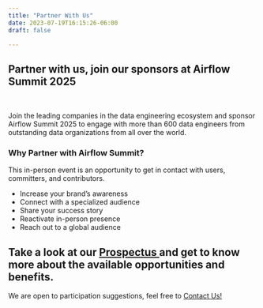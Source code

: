 ```yaml
---
title: "Partner With Us"
date: 2023-07-19T16:15:26-06:00
draft: false

---
```


## Partner with us, join our sponsors at Airflow Summit 2025

<br>

Join the leading companies in the data engineering ecosystem and sponsor Airflow Summit 2025 to engage with more than 600 data engineers from outstanding data organizations from all over the world.


### Why Partner with Airflow Summit?

This in-person event is an opportunity to get in contact with users, committers, and contributors.

 * Increase your brand’s awareness 
 * Connect with a specialized audience 
 * Share your success story 
 * Reactivate in-person presence 
 * Reach out to a global audience 


<div class="text-center">
<h2>Take a look at our <a href="/docs/airflowsummit2025-prospectus-v1.1.pdf" target="_blank">Prospectus </a>and get to know more about the available opportunities and benefits.</h2>

We are open to participation suggestions, feel free to [Contact Us!](mailto:info@airflowsummit.org)

</div>